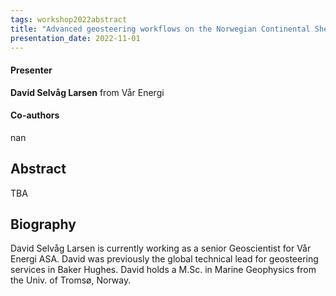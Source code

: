 ```yaml
---
tags: workshop2022abstract
title: "Advanced geosteering workflows on the Norwegian Continental Shelf (David Selvåg Larsen, Vår Energi)"
presentation_date: 2022-11-01
---
```

#### Presenter
**David Selvåg Larsen** from Vår Energi
#### Co-authors
nan
## Abstract
TBA
## Biography
David Selvåg Larsen is currently working as a senior Geoscientist for Vår Energi ASA.
David was previously the global technical lead for geosteering services in Baker Hughes.
David holds a M.Sc. in Marine Geophysics from the Univ. of Tromsø, Norway.